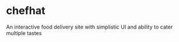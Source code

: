 # chefhat

An interactive food delivery site with simplistic UI and ability to cater multiple tastes
